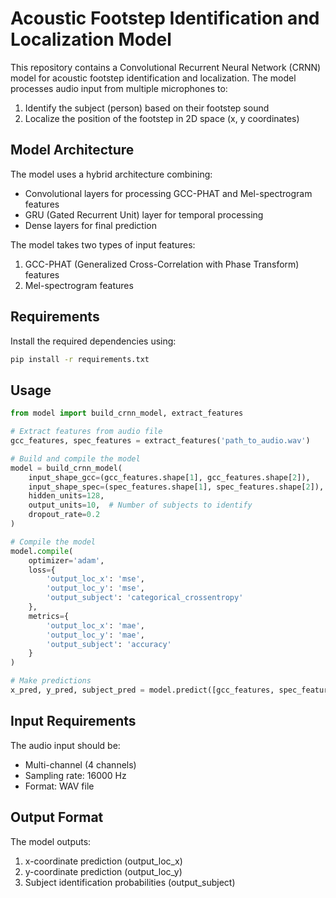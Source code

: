 # Acoustic Footstep Identification and Localization Model

This repository contains a Convolutional Recurrent Neural Network (CRNN) model for acoustic footstep identification and localization. The model processes audio input from multiple microphones to:
1. Identify the subject (person) based on their footstep sound
2. Localize the position of the footstep in 2D space (x, y coordinates)

## Model Architecture

The model uses a hybrid architecture combining:
- Convolutional layers for processing GCC-PHAT and Mel-spectrogram features
- GRU (Gated Recurrent Unit) layer for temporal processing
- Dense layers for final prediction

The model takes two types of input features:
1. GCC-PHAT (Generalized Cross-Correlation with Phase Transform) features
2. Mel-spectrogram features

## Requirements

Install the required dependencies using:
```bash
pip install -r requirements.txt
```

## Usage

```python
from model import build_crnn_model, extract_features

# Extract features from audio file
gcc_features, spec_features = extract_features('path_to_audio.wav')

# Build and compile the model
model = build_crnn_model(
    input_shape_gcc=(gcc_features.shape[1], gcc_features.shape[2]),
    input_shape_spec=(spec_features.shape[1], spec_features.shape[2]),
    hidden_units=128,
    output_units=10,  # Number of subjects to identify
    dropout_rate=0.2
)

# Compile the model
model.compile(
    optimizer='adam',
    loss={
        'output_loc_x': 'mse',
        'output_loc_y': 'mse',
        'output_subject': 'categorical_crossentropy'
    },
    metrics={
        'output_loc_x': 'mae',
        'output_loc_y': 'mae',
        'output_subject': 'accuracy'
    }
)

# Make predictions
x_pred, y_pred, subject_pred = model.predict([gcc_features, spec_features])
```

## Input Requirements

The audio input should be:
- Multi-channel (4 channels)
- Sampling rate: 16000 Hz
- Format: WAV file

## Output Format

The model outputs:
1. x-coordinate prediction (output_loc_x)
2. y-coordinate prediction (output_loc_y)
3. Subject identification probabilities (output_subject) 